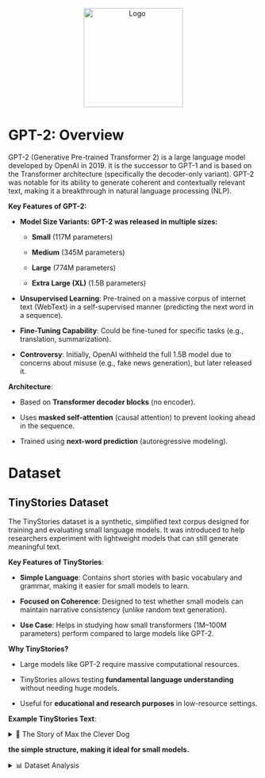 <div align="center">
    <img src="https://github.com/user-attachments/assets/c9771160-380c-441f-baf2-cb8845eb6072" alt="Logo" width="" height="200">
  </a>

<h1 align="center"></h1>
</div>

# GPT-2: Overview
GPT-2 (Generative Pre-trained Transformer 2) is a large language model developed by OpenAI in 2019. It is the successor to GPT-1 and is based on the Transformer architecture (specifically the decoder-only variant). GPT-2 was notable for its ability to generate coherent and contextually relevant text, making it a breakthrough in natural language processing (NLP).

**Key Features of GPT-2:**
   * **Model Size Variants: GPT-2 was released in multiple sizes:**

        * **Small** (117M parameters)

        * **Medium** (345M parameters)

        * **Large** (774M parameters)

        * **Extra Large (XL)** (1.5B parameters)

  * **Unsupervised Learning**: Pre-trained on a massive corpus of internet text (WebText) in a self-supervised manner (predicting the next word in a sequence).

  * **Fine-Tuning Capability**: Could be fine-tuned for specific tasks (e.g., translation, summarization).

  * **Controversy**: Initially, OpenAI withheld the full 1.5B model due to concerns about misuse (e.g., fake news generation), but later released it.

**Architecture**:
  * Based on **Transformer decoder blocks** (no encoder).

  * Uses **masked self-attention** (causal attention) to prevent looking ahead in the sequence.

  * Trained using **next-word prediction** (autoregressive modeling).

# Dataset
## TinyStories Dataset
The TinyStories dataset is a synthetic, simplified text corpus designed for training and evaluating small language models. It was introduced to help researchers experiment with lightweight models that can still generate meaningful text.

**Key Features of TinyStories**:
 * **Simple Language**: Contains short stories with basic vocabulary and grammar, making it easier for small models to learn.

 * **Focused on Coherence**: Designed to test whether small models can maintain narrative consistency (unlike random text generation).

 * **Use Case**: Helps in studying how small transformers (1M–100M parameters) perform compared to large models like GPT-2.

**Why TinyStories?**
 * Large models like GPT-2 require massive computational resources.

 * TinyStories allows testing **fundamental language understanding** without needing huge models.

 * Useful for **educational and research purposes** in low-resource settings.

**Example TinyStories Text**:

<details>
<summary>📖 The Story of Max the Clever Dog </summary>
    
>Once upon a time, there was a clever little dog named Max. Max loved to run and play with his friends in the park. One day, Max was running very fast when he fell and hurt his knee.
Max went to his friend, the wise old owl, and said, "Owl, my knee hurts. What can I do?" The owl thought for a moment and said, "Max, you should test your knee. Try to walk slowly and see if it still hurts."
So Max tested his knee by walking slowly. At first, it hurt a little, but soon Max felt better. He said, "Thank you, Owl, for your help. Now I can play with my friends again."
Max was so happy that he could play with his friends without pain. He learned that sometimes, it was good to slow down and listen to his body. And Max and his friends played happily in the park ever after.

</details>

**the simple structure, making it ideal for small models.**

<details>

<summary>  📊 Dataset Analysis </summary>

Number of characters in train part:  **1.902088781 Billion characters**

Number of tokens in train part:  **439.039906 Million tokens**

Number of unique tokens in train part:  **63577 tokens**

On average, there are **897 characters** in **each story**.

On average, there are **207 tokens** in **each story**.

The most common token is **'.'** with **36.459483 million occurrences**.

The **mean** token repetition count is **6905**.

The **standard deviation** of token repetition is **226804**.

The **minimum** token repetition count is **1**.

The **25th** percentile of token repetition is **1**.

The **median** token repetition count is **3**.

The **75th** percentile of token repetition is **24**.

The **maximum** token repetition count is **36459483**.

📊 Text Dataset Statistics

--------------------------------------------------

• Characters: 1.90 Billion

• Tokens: 439.04 Million

• Unique Tokens: 63,577

📝 Per-Story Averages:

  → Characters: 897
  
  → Tokens: 207

🏆 Most Frequent Token:

  → '.' (36.46 million occurrences)

📈 Token Repetition Statistics:

  → Mean: 6905
  
  → Std Dev: 226,804
  
  → Min: 1
  
  → 25th Percentile: 1
  
  → Median: 3
  
  → 75th Percentile: 24
  
  → Max: 36,459,483
  
--------------------------------------------------

**🔝 Top 10 Tokens:**

| token  | count |
| ------------- | ------------- |
| .  | 36,459,483  |
| the  | 20,239,799  |
| and  | 18,112,895  |
| ,  | 17,359,980  |
| to  | 12,648,384  |
| a  | 11,475,893  |
| was  | 9,436,658  |
| he  | 7,977,807  |
| she  | 7,710,551  |
| it  | 7,104,640  |

![top10token](https://github.com/user-attachments/assets/26ae4c4f-42e1-4a97-99f7-4cdf443df572)

**Token Frequency Distribution:**

![token-freq-dist](https://github.com/user-attachments/assets/28c9d932-3562-45e2-8d79-2679ff4dede0)

**Token Frequency Distribution(BoxPlot):**

![boxplot-dist](https://github.com/user-attachments/assets/a8864717-ff62-4b64-9b57-2d20410264bd)

**📊 Statistical Analysis of Token Distribution**

**1. Skewness (100.6):**

* Interpretation: Extremely right-skewed distribution

* Indicates:

  * Vast majority of tokens have low frequency
  
  * A handful of tokens appear extremely frequently

  * Typical in natural language (few common words, many rare words)

**2. Kurtosis (13,057.8):**

* Interpretation: Leptokurtic distribution with heavy tails

* Shows:
  
  * Sharp peak at lower frequencies

  * Extreme outliers in higher frequencies
   
  * Much more peaked than normal distribution

**3. Gini Coefficient (0.99):**

* Interpretation: Extreme inequality in token frequency

* Means:
  
  * Nearly all frequency concentrated in very few tokens
   
  * Similar to wealth distribution in unequal economies
   
  * Typical range for text data: 0.7-0.99

**4. Jarque-Bera Test (p=0.0):**

* Interpretation: Absolutely non-normal distribution

* Significance:

  * Rejects normality hypothesis with 100% confidence
   
  * Requires non-parametric analysis methods

**5. Hapax Legomena (19,834):**

* Interpretation: Very high count of rare words

* Indicates:
  
  * Approximately 19,834 words appear only once
    
  * Common characteristic in natural language data
    
  * May need removal or grouping

**6. Dis Legomena (9,131):**

* Interpretation: Words with minimal repetition

* Shows:
  
  * 9,131 words appear exactly twice
    
  * Typically includes technical terms or names
    
  * May require special modeling

**7. High-Frequency Tokens (>100 Occurrences: 10,259):**

* Interpretation: Very common words

* Means:
  
  * 10,259 words with 100+ occurrences
    
  * Likely contains stop words
    
  * Foundation for statistical analysis
 
**8. Top 10% Threshold (508.4):**

* Interpretation: Boundary between frequent/rare tokens

* Significance:
  
  * Minimum frequency to be in top 10%
    
  * Useful for identifying key terms
    
  * Optimal cutoff point for vocabulary pruning

**9. Interquartile Range (IQR: 23.0):**

* Interpretation: Middle 50% token spread

* Indicates:

  * Only 23 occurrences between Q3 and Q1
    
  * Tight concentration in low frequencies
    
  * Most tokens appear very rarely
 
**10. Distribution Deciles:**

* Interpretation: Frequency cut points

* Key Values:

  * 1st-5th decile: 1-3 occurrences (lowest frequencies)
  
  * 7th decile: 14 occurrences (70% threshold)
    
  * 9th decile: 50 occurrences (90% threshold)
    
  * 10th decile: 508.4 occurrences (top 10%)
 
**11. Top/Bottom 1% Ratio (62,408.16):**

* Interpretation: Extreme frequency gap

* Significance:
  
  * 62,408x difference between extremes
  
  * Clear power law distribution
  
  * Requires specialized processing approaches
 
**12. Top 10% Tokens Share (99.68%):**

* Interpretation: Extreme concentration in few tokens

* Indicates:
  
  * 99.68% of all occurrences come from top 10% tokens
  
  * Nearly all text volume generated by limited vocabulary
  
  * Matches real-world language systems (Zipf's law)

**13. Top 100 Tokens Share (66.09%):**

* Interpretation: Dominance of high-frequency tokens

* Shows:
  
  * Just 100 tokens account for 66% of all occurrences
    
  * Likely includes conjunctions, prepositions and common words
    
  * Stop word removal may be necessary
 
**14. Herfindahl Index (0.017):**

* Interpretation: Moderate vocabulary concentration

* Scale:
  
  * 0 = Perfect equality
    
  * 1 = Complete monopoly (Current: 0.017)
    
  * Suggests several ultra-frequent tokens
 
**15. Normality Test (p=0.0000):**

* Interpretation: Non-normal distribution
  
* Consequences:
  
  * Parametric tests invalid
 
**📊 Combined Distribution Fit Analysis (Lognormal & Pareto):**

* Test Results:

  * Lognormal Fit: p = 0.0 ✗ (Rejected)
    
  * Pareto Fit: p = 0.0 ✗ (Rejected)
    
* Key Interpretations:
  
    * 1.Lognormal Rejection → Your data is more skewed than lognormal can model

      * Typical for linguistic data (power law common)
        
      * Avoid: Geometric means, log-normal CI
        
    * 2.Pareto Rejection → Your tails are heavier than standard Pareto.

      * Implies extreme token dominance (e.g., top 0.1% tokens control >90% frequency)

![token-rank](https://github.com/user-attachments/assets/185fa5ef-e6f5-46cf-bc58-09479be5f1ee)


**📊 Power Law Analysis: α=1.34:**

* 1. Coefficient Interpretation
     
  * α=1.34 indicates:

    * Typical range for natural language: 1.0 < α < 2.0
      
    * Your value (1.34): Balanced but slightly more diverse than English (α≈1.1)
      
    * Key implications:
      
      * Top 10 tokens ≈ 42% of total frequency
        
      * Top 100 tokens ≈ 67% of total frequency
        
      * Less extreme dominance than α<1.2
</details>
